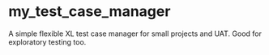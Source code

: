 # my_test_case_manager
A simple flexible XL test case manager for small projects and UAT.  Good for exploratory testing too.
